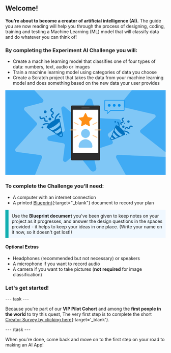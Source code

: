 ## Welcome!
**You’re about to become a creator of artificial intelligence (AI).** The guide you are now reading will help you through the process of designing, coding, training and testing a Machine Learning (ML) model that will classify data and do whatever you can think of!


### By completing the Experiment AI Challenge you will: 
+ Create a machine learning model that classifies one of four types of data: numbers, text, audio or images
+ Train a machine learning model using categories of data you choose
+ Create a Scratch project that takes the data from your machine learning model and does something based on the new data your user provides


![A screenshot of a finished classification application with three colourful sprites showing different playlists and a bright background. You can see statistics for different values on the right - BPM, energy,danceability, speechiness and happiness.](images/MLapp.png)

### To complete the Challenge you’ll need:
+ A computer with an internet connection
+ A printed [Blueprint](resources/blueprint.pdf){:target="_blank"} document to record your plan

<p style="border-left: solid; border-width:10px; border-color: #0faeb0; background-color: aliceblue; padding: 10px;">
Use the <b>Blueprint document</b> you've been given to keep notes on your project as it progresses, and answer the design questions in the spaces provided - it helps to keep your ideas in one place. (Write your name on it now, so it doesn't get lost!)
</p>

#### Optional Extras
+ Headphones (recommended but not necessary) or speakers
+ A microphone if you want to record audio
+ A camera if you want to take pictures (**not** **required** for image classification)

### Let's get started!

--- task ---

Because you're part of our **VIP Pilot Cohort** and among the **first people in the world** to try this quest, The very first step is to complete the short [Creator Survey by clicking here](https://cambridge.eu.qualtrics.com/jfe/form/SV_8psZlvVQvNNI4ke){:target='_blank'}.

--- /task ---

When you're done, come back and move on to the first step on your road to making an AI App!

